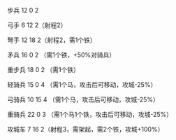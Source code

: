 步兵 12 0 2

弓手 6 12 2（射程2）

弩手 12 18 2（射程2，需1个铁）

矛兵 16 0 2 （需1个铁，+50%对骑兵）

重步兵 18 0 2 （需1个铁）

轻骑兵 15 0 4 （需1个马，攻击后可移动，攻城-25%）

弓骑兵 10 15 4 （需1个马，攻击后可移动，攻城-25%）

重骑兵 22 0 3 （需1个马1个铁，攻击后可移动，攻城-25%）

攻城车 7 16 2（射程3，需架起，需2个铁，攻城+100%）